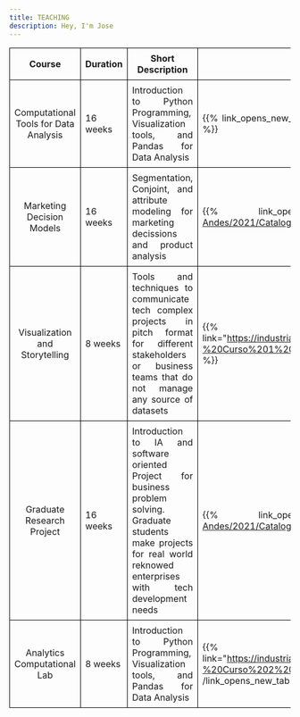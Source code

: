 ```yaml
---
title: TEACHING
description: Hey, I'm Jose
---
```

<style>
table {
  border-collapse: collapse;
}

th {
  text-align: center;
  border: 1px solid black;
  padding: 8px;
}

td {
  text-align: justify;
  border: 1px solid black;
  padding: 8px;
}
</style>

| Course       | Duration | Short Description                                                                                      | Syllabus or Course Webpage| Role     | Period                                 |
|:-------------:|-----|---------------------------------------------------------------------------------------------------------|-------------------------|--------|--------------------------------------|
| Computational Tools for Data Analysis| 16 weeks  | Introduction to Python Programming, Visualization tools, and Pandas for Data Analysis            |  {{% link_opens_new_tab link="https://github.com/milogz/HCAD/tree/main" %}}HCAD{{% /link_opens_new_tab %}}                         | Assistant Professor          | 2021                                       |
| Marketing Decision Models      | 16 weeks  | Segmentation, Conjoint, and attribute modeling for marketing decissions and product analysis      | {{% link_opens_new_tab link="https://iq2.smartcatalogiq.com/Catalogs/Universidad-de-los-Andes/2021/Catalogo/Cursos/MIIA/4000/MIIA-4400" %}}MIIA 4400{{% /link_opens_new_tab %}}                        | Assistant Professor          | 2021                                        |
| Visualization and Storytelling     | 8 weeks  | Tools and techniques to communicate tech complex projects in pitch format for different stakeholders or business teams that do not manage any source of datasets          | {{% link_opens_new_tab link="https://industrial.uniandes.edu.co/sites/default/files/Programas/MIAD/Documentos/Semestre%202%20-%20Curso%201%20-%20Visualizaci%C3%B3n%20y%20Storytelling.pdf" %}}VyS{{% /link_opens_new_tab %}}                            | Assistant Professor          |   2023                                     |
| Graduate Research Project     | 16 weeks  | Introduction to IA and software oriented Project for business problem solving. Graduate students make projects for real world reknowed enterprises with tech development needs          | {{% link_opens_new_tab link="https://iq2.smartcatalogiq.com/Catalogs/Universidad-de-los-Andes/2021/Catalogo/Cursos/MIIA/4000/MIIA-4001" %}}MIIA 4001{{% /link_opens_new_tab %}}                          | Assistant Professor          | 2022                                       |
| Analytics Computational Lab     | 8 weeks  | Introduction to Python Programming, Visualization tools, and Pandas for Data Analysis          | {{% link_opens_new_tab link="https://industrial.uniandes.edu.co/sites/default/files/Programas/MIAD/Documentos/Semestre%201%20-%20Curso%202%20-%20Laboratorio%20Computacional%20de%20Analytics.pdf" %}}LCA{{% /link_opens_new_tab %}}                           | Assistant Professor          |  2022-2024                                      |

